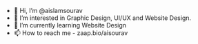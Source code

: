 - 👋 Hi, I’m @aislamsourav
- 👀 I’m interested in Graphic Design, UI/UX and Website Design.
- 🌱 I’m currently learning Website Design
- 📫 How to reach me - zaap.bio/aisourav

<!---
aislamsourav/aislamsourav is a ✨ special ✨ repository because its `README.md` (this file) appears on your GitHub profile.
You can click the Preview link to take a look at your changes.
--->
